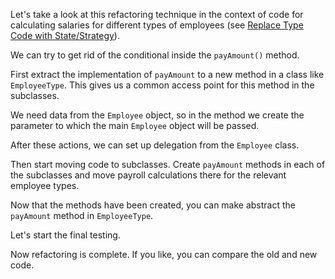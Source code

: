 Let's take a look at this refactoring technique in the context of code for calculating salaries for different types of employees (see <a href="/replace-type-code-with-state-strategy">Replace Type Code with State/Strategy</a>).

We can try to get rid of the conditional inside the <code>payAmount()</code> method.

First extract the implementation of <code>payAmount</code> to a new method in a class like <code>EmployeeType</code>. This gives us a common access point for this method in the subclasses.

We need datа from the <code>Employee</code> object, so in the method we create the parameter to which the main <code>Employee</code> object will be passed.

After these actions, we can set up delegation from the <code>Employee</code> class.

Then start moving code to subclasses. Create <code>payAmount</code> methods in each of the subclasses and move payroll calculations there for the relevant employee types.

Now that the methods have been created, you can make abstract the <code>payAmount</code> method in <code>EmployeeType</code>.

Let's start the final testing.

Now refactoring is complete. If you like, you can compare the old and new code.